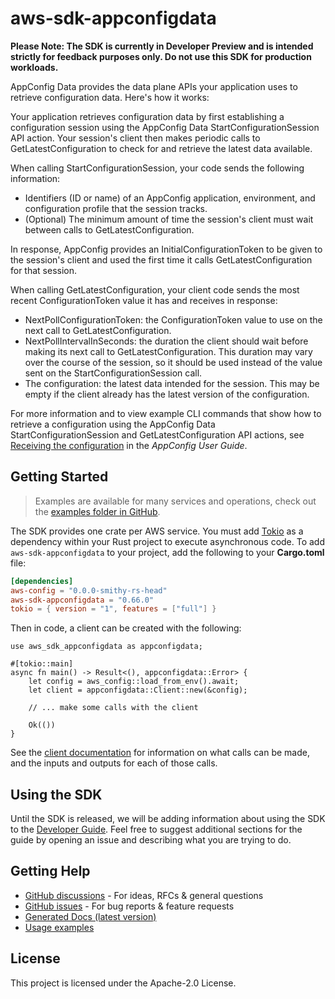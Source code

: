 # aws-sdk-appconfigdata

**Please Note: The SDK is currently in Developer Preview and is intended strictly for
feedback purposes only. Do not use this SDK for production workloads.**

AppConfig Data provides the data plane APIs your application uses to retrieve configuration data. Here's how it works:

Your application retrieves configuration data by first establishing a configuration session using the AppConfig Data StartConfigurationSession API action. Your session's client then makes periodic calls to GetLatestConfiguration to check for and retrieve the latest data available.

When calling StartConfigurationSession, your code sends the following information:
  - Identifiers (ID or name) of an AppConfig application, environment, and configuration profile that the session tracks.
  - (Optional) The minimum amount of time the session's client must wait between calls to GetLatestConfiguration.

In response, AppConfig provides an InitialConfigurationToken to be given to the session's client and used the first time it calls GetLatestConfiguration for that session.

When calling GetLatestConfiguration, your client code sends the most recent ConfigurationToken value it has and receives in response:
  - NextPollConfigurationToken: the ConfigurationToken value to use on the next call to GetLatestConfiguration.
  - NextPollIntervalInSeconds: the duration the client should wait before making its next call to GetLatestConfiguration. This duration may vary over the course of the session, so it should be used instead of the value sent on the StartConfigurationSession call.
  - The configuration: the latest data intended for the session. This may be empty if the client already has the latest version of the configuration.

For more information and to view example CLI commands that show how to retrieve a configuration using the AppConfig Data StartConfigurationSession and GetLatestConfiguration API actions, see [Receiving the configuration](http://docs.aws.amazon.com/appconfig/latest/userguide/appconfig-retrieving-the-configuration) in the _AppConfig User Guide_.

## Getting Started

> Examples are available for many services and operations, check out the
> [examples folder in GitHub](https://github.com/awslabs/aws-sdk-rust/tree/main/examples).

The SDK provides one crate per AWS service. You must add [Tokio](https://crates.io/crates/tokio)
as a dependency within your Rust project to execute asynchronous code. To add `aws-sdk-appconfigdata` to
your project, add the following to your **Cargo.toml** file:

```toml
[dependencies]
aws-config = "0.0.0-smithy-rs-head"
aws-sdk-appconfigdata = "0.66.0"
tokio = { version = "1", features = ["full"] }
```

Then in code, a client can be created with the following:

```rust,no_run
use aws_sdk_appconfigdata as appconfigdata;

#[tokio::main]
async fn main() -> Result<(), appconfigdata::Error> {
    let config = aws_config::load_from_env().await;
    let client = appconfigdata::Client::new(&config);

    // ... make some calls with the client

    Ok(())
}
```

See the [client documentation](https://docs.rs/aws-sdk-appconfigdata/latest/aws_sdk_appconfigdata/client/struct.Client.html)
for information on what calls can be made, and the inputs and outputs for each of those calls.

## Using the SDK

Until the SDK is released, we will be adding information about using the SDK to the
[Developer Guide](https://docs.aws.amazon.com/sdk-for-rust/latest/dg/welcome.html). Feel free to suggest
additional sections for the guide by opening an issue and describing what you are trying to do.

## Getting Help

* [GitHub discussions](https://github.com/awslabs/aws-sdk-rust/discussions) - For ideas, RFCs & general questions
* [GitHub issues](https://github.com/awslabs/aws-sdk-rust/issues/new/choose) - For bug reports & feature requests
* [Generated Docs (latest version)](https://awslabs.github.io/aws-sdk-rust/)
* [Usage examples](https://github.com/awslabs/aws-sdk-rust/tree/main/examples)

## License

This project is licensed under the Apache-2.0 License.

